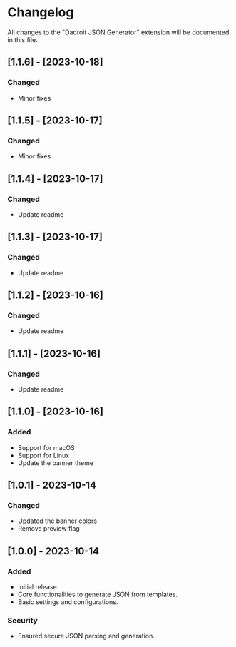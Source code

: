# Changelog

All changes to the "Dadroit JSON Generator" extension will be documented in this file.

## [1.1.6] - [2023-10-18]

### Changed

- Minor fixes

## [1.1.5] - [2023-10-17]

### Changed

- Minor fixes

## [1.1.4] - [2023-10-17]

### Changed

- Update readme

## [1.1.3] - [2023-10-17]

### Changed

- Update readme

## [1.1.2] - [2023-10-16]

### Changed

- Update readme

## [1.1.1] - [2023-10-16]

### Changed

- Update readme

## [1.1.0] - [2023-10-16]

### Added

- Support for macOS
- Support for Linux
- Update the banner theme 

## [1.0.1] - 2023-10-14

### Changed

- Updated the banner colors
- Remove preview flag   

## [1.0.0] - 2023-10-14

### Added

- Initial release.
- Core functionalities to generate JSON from templates.
- Basic settings and configurations.

### Security

- Ensured secure JSON parsing and generation.
